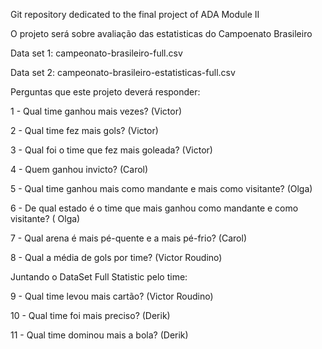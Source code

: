 Git repository dedicated to the final project of ADA Module II

O projeto será sobre avaliação das estatisticas do Campoenato Brasileiro

Data set 1: campeonato-brasileiro-full.csv

Data set 2: campeonato-brasileiro-estatisticas-full.csv

Perguntas que este projeto deverá responder:

1 - Qual time ganhou mais vezes? (Victor)

2 - Qual time fez mais gols? (Victor)

3 - Qual foi o time que fez mais goleada? (Victor)

4 - Quem ganhou invicto? (Carol)

5 - Qual time ganhou mais como mandante e mais como visitante? (Olga)

6 - De qual estado é o time que mais ganhou como mandante e como visitante? ( Olga) 

7 - Qual arena é mais pé-quente e a mais pé-frio? (Carol)

8 - Qual a média de gols por time? (Victor Roudino)

Juntando o DataSet Full Statistic pelo time:

9 - Qual time levou mais cartão? (Victor Roudino)

10 - Qual time foi mais preciso? (Derik)

11 - Qual time dominou mais a bola? (Derik)



